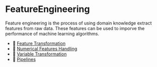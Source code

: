 # FeatureEngineering
Feature engineering is the process of using domain knowledge extract features from raw data. These features can be used to imporve the performance of machine learning algorithms. 

  - 📒 [Feature Transformation](https://github.com/regmi-saugat/FeatureEngineering/tree/main/Feature%20Transformation)
  - 📒 [Numerical Features Handling](https://github.com/regmi-saugat/FeatureEngineering/tree/main/EncodingNumericalFeatures)
  - 📒 [Variable Transformation](https://github.com/regmi-saugat/FeatureEngineering/tree/main/VariableTransformation)
  - 📒 [Pipelines](https://github.com/regmi-saugat/FeatureEngineering/tree/main/Pipelines)
